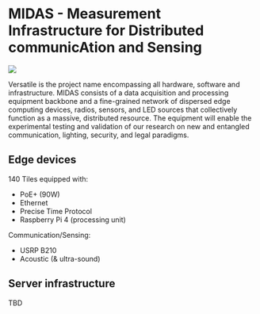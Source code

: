 # MIDAS - Measurement Infrastructure for Distributed communicAtion and Sensing 

![](/img/state-14-09-2020.jpg)

Versatile is the project name encompassing all hardware, software and infrastructure.
MIDAS consists of a data acquisition and processing equipment backbone and a fine-grained network
of dispersed edge computing devices, radios, sensors, and LED sources that collectively function as a
massive, distributed resource. The equipment will enable the experimental testing and validation of
our research on new and entangled communication, lighting, security, and legal paradigms.

## Edge devices

140 Tiles equipped with:
- PoE+ (90W)
- Ethernet
- Precise Time Protocol
- Raspberry Pi 4 (processing unit) 

Communication/Sensing:
- USRP B210
- Acoustic (& ultra-sound)



## Server infrastructure
TBD
